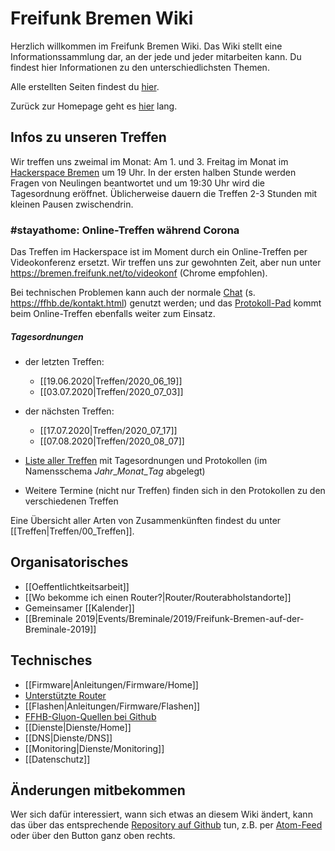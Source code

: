 # Freifunk Bremen Wiki
Herzlich willkommen im Freifunk Bremen Wiki.
Das Wiki stellt eine Informationssammlung dar, an der jede und jeder mitarbeiten kann. Du findest hier Informationen zu den unterschiedlichsten Themen.

Alle erstellten Seiten findest du [hier](/pages).

Zurück zur Homepage geht es [hier](https://bremen.freifunk.net) lang.

## Infos zu unseren Treffen

Wir treffen uns zweimal im Monat: Am 1. und 3. Freitag im Monat im [Hackerspace Bremen](https://www.hackerspace-bremen.de) um 19 Uhr. In der ersten halben Stunde werden Fragen von Neulingen beantwortet und um 19:30 Uhr wird die Tagesordnung eröffnet.  Üblicherweise dauern die Treffen 2-3 Stunden mit kleinen Pausen zwischendrin.

### #stayathome: Online-Treffen während Corona
Das Treffen im Hackerspace ist im Moment durch ein Online-Treffen per Videokonferenz ersetzt. Wir treffen uns zur gewohnten Zeit, aber nun unter https://bremen.freifunk.net/to/videokonf (Chrome empfohlen).

Bei technischen Problemen kann auch der normale [Chat](irc://irc.hackint.org/ffhb) (s. https://ffhb.de/kontakt.html) genutzt werden; und das [Protokoll-Pad](https://hackmd.io/AwDgnA7ATArKC0BGGBjAzPALAUzSeARgYgGzxQAmEFFwiKBEKAhkA===?both) kommt beim Online-Treffen ebenfalls weiter zum Einsatz.

##### Tagesordnungen
* der letzten Treffen:
  * [[19.06.2020|Treffen/2020_06_19]]
  * [[03.07.2020|Treffen/2020_07_03]]
* der nächsten Treffen:
  * [[17.07.2020|Treffen/2020_07_17]]
  * [[07.08.2020|Treffen/2020_08_07]]


* [Liste aller Treffen](/pages/Treffen/) mit Tagesordnungen und Protokollen (im Namensschema *Jahr*\_*Monat*\_*Tag* abgelegt)
* Weitere Termine (nicht nur Treffen) finden sich in den Protokollen zu den verschiedenen Treffen

Eine Übersicht aller Arten von Zusammenkünften findest du unter [[Treffen|Treffen/00_Treffen]].

## Organisatorisches
* [[Oeffentlichtkeitsarbeit]]
* [[Wo bekomme ich einen Router?|Router/Routerabholstandorte]]
* Gemeinsamer [[Kalender]]
* [[Breminale 2019|Events/Breminale/2019/Freifunk-Bremen-auf-der-Breminale-2019]]

## Technisches
* [[Firmware|Anleitungen/Firmware/Home]]
 * [Unterstützte Router](/Anleitungen/Firmware/Flashen#auswahl-der-hardware)
 * [[Flashen|Anleitungen/Firmware/Flashen]]
 * [FFHB-Gluon-Quellen bei Github](https://github.com/FreifunkBremen/gluon-site-ffhb)
* [[Dienste|Dienste/Home]]
 * [[DNS|Dienste/DNS]]
 * [[Monitoring|Dienste/Monitoring]]
* [[Datenschutz]]

## Änderungen mitbekommen

Wer sich dafür interessiert, wann sich etwas an diesem Wiki ändert, kann das über das entsprechende [Repository auf Github](https://github.com/FreifunkBremen/wiki/) tun, z.B. per [Atom-Feed](https://github.com/FreifunkBremen/wiki/commits/wiki.atom) oder über den Button ganz oben rechts.
